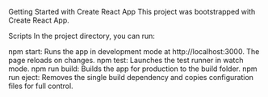 Getting Started with Create React App
This project was bootstrapped with Create React App.

Scripts
In the project directory, you can run:

npm start: Runs the app in development mode at http://localhost:3000. The page reloads on changes.
npm test: Launches the test runner in watch mode.
npm run build: Builds the app for production to the build folder.
npm run eject: Removes the single build dependency and copies configuration files for full control.
